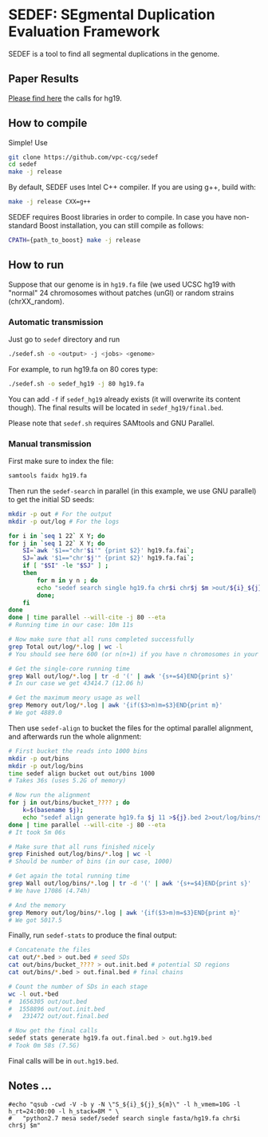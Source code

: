 # SEDEF: SEgmental Duplication Evaluation Framework

SEDEF is a tool to find all segmental duplications in the genome.

## Paper Results

[Please find here](results/out.hg19.bed) the calls for hg19.

## How to compile

Simple! Use

```bash
git clone https://github.com/vpc-ccg/sedef
cd sedef
make -j release
```

By default, SEDEF uses Intel C++ compiler. If you are using g++, build with:

```bash
make -j release CXX=g++
```

SEDEF requires Boost libraries in order to compile. In case you have non-standard Boost installation, you can still compile as follows:

```bash
CPATH={path_to_boost} make -j release
```

## How to run

Suppose that our genome is in `hg19.fa` file (we used UCSC hg19 with "normal" 24 chromosomes without patches (unGl) or random strains (chrXX_random).

### Automatic transmission

Just go to `sedef` directory and run
```bash
./sedef.sh -o <output> -j <jobs> <genome> 
```

For example, to run hg19.fa on 80 cores type:
```bash
./sedef.sh -o sedef_hg19 -j 80 hg19.fa 
```

You can add `-f` if `sedef_hg19` already exists (it will overwrite its content though). The final results will be
located in `sedef_hg19/final.bed`.

Please note that `sedef.sh` requires SAMtools and GNU Parallel.

### Manual transmission

First make sure to index the file:

```bash
samtools faidx hg19.fa
```

Then run the `sedef-search` in parallel (in this example, we use GNU parallel) to get the initial SD seeds:
```bash
mkdir -p out # For the output
mkdir -p out/log # For the logs

for i in `seq 1 22` X Y; do 
for j in `seq 1 22` X Y; do  
	SI=`awk '$1=="chr'$i'" {print $2}' hg19.fa.fai`; 
	SJ=`awk '$1=="chr'$j'" {print $2}' hg19.fa.fai`; 
	if [ "$SI" -le "$SJ" ] ; 
	then 
		for m in y n ; do
		echo "sedef search single hg19.fa chr$i chr$j $m >out/${i}_${j}_${m}.bed 2>out/log/${i}_${j}_${m}.log"
		done; 
	fi
done
done | time parallel --will-cite -j 80 --eta
# Running time in our case: 10m 11s

# Now make sure that all runs completed successfully 
grep Total out/log/*.log | wc -l
# You should see here 600 (or n(n+1) if you have n chromosomes in your file)

# Get the single-core running time
grep Wall out/log/*.log | tr -d '(' | awk '{s+=$4}END{print s}'
# In our case we get 43414.7 (12.06 h)

# Get the maximum meory usage as well
grep Memory out/log/*.log | awk '{if($3>m)m=$3}END{print m}'
# We got 4889.0
```

Then use `sedef-align` to bucket the files for the optimal parallel alignment, and
afterwards run the whole alignment:
```bash
# First bucket the reads into 1000 bins
mkdir -p out/bins
mkdir -p out/log/bins
time sedef align bucket out out/bins 1000
# Takes 36s (uses 5.2G of memory)

# Now run the alignment
for j in out/bins/bucket_???? ; do
	k=$(basename $j);
	echo "sedef align generate hg19.fa $j 11 >${j}.bed 2>out/log/bins/${k}.log"
done | time parallel --will-cite -j 80 --eta
# It took 5m 06s

# Make sure that all runs finished nicely
grep Finished out/log/bins/*.log | wc -l
# Should be number of bins (in our case, 1000)

# Get again the total running time
grep Wall out/log/bins/*.log | tr -d '(' | awk '{s+=$4}END{print s}'
# We have 17086 (4.74h)

# And the memory
grep Memory out/log/bins/*.log | awk '{if($3>m)m=$3}END{print m}'
# We got 5017.5
```

Finally, run `sedef-stats` to produce the final output:
```bash
# Concatenate the files 
cat out/*.bed > out.bed # seed SDs
cat out/bins/bucket_???? > out.init.bed # potential SD regions
cat out/bins/*.bed > out.final.bed # final chains

# Count the number of SDs in each stage
wc -l out.*bed
#  1656305 out/out.bed
#  1558896 out/out.init.bed
#   231472 out/out.final.bed

# Now get the final calls
sedef stats generate hg19.fa out.final.bed > out.hg19.bed
# Took 0m 58s (7.5G)
```

Final calls will be in `out.hg19.bed`.

## Notes ... 

```# VPC
#echo "qsub -cwd -V -b y -N \"S_${i}_${j}_${m}\" -l h_vmem=10G -l h_rt=24:00:00 -l h_stack=8M " \
#	"python2.7 mesa sedef/sedef search single fasta/hg19.fa chr$i chr$j $m"
```

